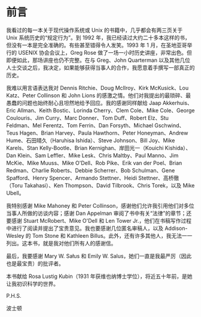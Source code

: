 # 前言

我看过的每一本关于现代操作系统或 Unix 的书籍中，几乎都会有两三页关于 Unix 系统历史的“规定行为”。到 1992 年，我已经读过大约二十多本这样的书，但没有一本是完全准确的。有些甚至错得令人发笑。1993 年 1 月，在圣地亚哥举行的 USENIX 协会会议上，Greg Rose 做了一场一小时历史讲座，非常出色。但即便如此，那场讲座也仍不完整。在与 Greg、John Quarterman 以及其他几位人士交谈之后，我决定，如果能够获得当事人的合作，我愿意着手撰写一部真正的历史。

我难以用言语表达我对 Dennis Ritchie、Doug McIlroy、Kirk McKusick、Lou Katz、Peter Collinson 和 John Lions 的感激之情。他们对我提出的最琐碎、最愚蠢的问题也始终耐心且坦然地给予回应。我的感谢同样献给 Jaap Akkerhuis、Eric Allman、Keith Bostic、Lorinda Cherry、Clem Cole、Mike Cole、George Coulouris、Jim Curry、Marc Donner、Tom Duff、Robert Elz、Stu Feldman、Mel Ferentz、Tom Ferrin、Dan Forsyth、Michael Gschwind、Teus Hagen、Brian Harvey、Paula Hawthorn、Peter Honeyman、Andrew Hume、石田晴久（Haruhisa Ishida）、Steve Johnson、Bill Joy、Mike Karels、Stan Kelly-Bootle、Brian Kernighan、岸田光一（Kouichi Kishida）、Dan Klein、Sam Leffler、Mike Lesk、Chris Maltby、Paul Manno、Jim McKie、Mike Muuss、Mike O'Dell、Rob Pike、Erik van der Poel、Brian Redman、Charlie Roberts、Debbie Scherrer、Bob Schulman、Gene Spafford、Henry Spencer、Armando Stettner、Heidi Stettner、高桥徹（Toru Takahasi）、Ken Thompson、David Tilbrook、Chris Torek，以及 Mike Ubell。

我特别感谢 Mike Mahoney 和 Peter Collinson，感谢他们允许我引用他们对多位当事人所做的访谈内容；感谢 Dan Appelman 审阅了书中有关“法律”的章节；还要感谢 Stuart McRobert、Mike O'Dell 和 Len Tower Jr.，他们在书稿写作过程中进行了阅读并提出了宝贵意见。我也要感谢几位匿名审稿人，以及 Addison-Wesley 的 Tom Stone 和 Kathleen Billus。此外，还有许多其他人，我无法一一列出。这本书，就是我对他们所有人的感谢信。

最后，我要感谢 Mary W. Sałus 和 Emily W. Salus，她们一直是我最严厉（因此也是最宝贵）的批评者。

本书献给 Rosa Lustig Kubin（1931 年获维也纳博士学位），将近五十年前，是她让我初识科学的世界。

P.H.S.

波士顿

